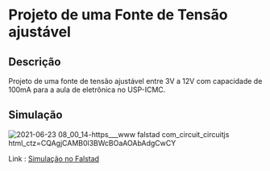 # Projeto de uma Fonte de Tensão ajustável

## Descrição

Projeto de uma fonte de tensão ajustável entre 3V a 12V com capacidade de 100mA para a aula de eletrônica no USP-ICMC.

## Simulação

![2021-06-23 08_00_14-https___www falstad com_circuit_circuitjs html_ctz=CQAgjCAMB0l3BWcBOaAOAbAdgCwCY](https://user-images.githubusercontent.com/85563071/123088215-d8a6e380-d3fb-11eb-8781-1dbd8bdad290.png)

Link : 
[Simulação no Falstad](https://www.falstad.com/circuit/circuitjs.html?ctz=CQAgjCAMB0l3BWcBOaAOAbAdgCwCYsBmHMBMHZNQkBSGmuhAUwFowwAoAYxCwzRCEEeEJhyDhUKLHjI58hYuQgWeSIWhZheBGiIIE+NAJhxOAd1EZxYZCKxobdqB0sYEGFPcdeXbjyB4OHTunrYikK68-BL2MXjGftECQnECOIQRHAAuvGqBAaEFnnQQbMgwmHx4OsRCRNJaQoTWWOqQwpBoSGDwdAAmTABmAIYArgA22RzEIABeLABuAPZTIwDmTFJgmuSpaOEH8HisWFIiYHjQypFzyYGJfAJBdCILK2ubHABO9y9W4n+pT6USInn+T0CwRcvzBgSw9hasXO8Ci-BSkjhqSSRWx6ORkUscJwaDoB08JLohN4SOxkOx1LEULJ1geJiiTPCAOZLjAuBp4OhCNeAQgtDg0kQIAASkwAM4ASzl2RGADsuEwfiBrK9EjrBEjXlgOazsUyEuzLEyMiImQyOIttQjBD5sCJKdtta98lTpAgOP1RGAKaTuTbAiBBqNJtNA5Dw+SQB6RFHxlMA0HPIQfNbMhHUzGM-G84ns4DI8M09MACoCl3iYVsqQ2GjoZDWDDZhEIzI4ZhsagsGB4DCQUiQDBBYVwZBnGDyUG0nPB+s450exse6lu1eNss46GEJG4yTb6EW7UBAhZX6Ji-mxLA1HB20ri+Qi8pysxlgTJiBiBfVMThlkCCBWToYI5EEfIMGgcRXjAwQOFAsABAgpNIGgn10HACM0OQoA)
